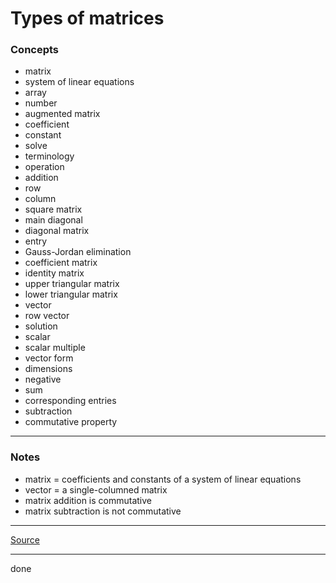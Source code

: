 # Types of matrices

### Concepts

- matrix
- system of linear equations
- array
- number
- augmented matrix
- coefficient
- constant
- solve
- terminology
- operation
- addition
- row
- column
- square matrix
- main diagonal
- diagonal matrix
- entry
- Gauss-Jordan elimination
- coefficient matrix
- identity matrix
- upper triangular matrix
- lower triangular matrix
- vector
- row vector
- solution
- scalar
- scalar multiple
- vector form
- dimensions
- negative
- sum
- corresponding entries
- subtraction
- commutative property

---

### Notes

- matrix = coefficients and constants of a system of linear equations
- vector = a single-columned matrix
- matrix addition is commutative
- matrix subtraction is not commutative

---

[Source](https://youtu.be/biyQzy2yRUA)

---

done